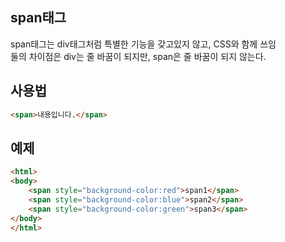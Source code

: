 span태그
-----------------------------------
span태그는 div태그처럼 특별한 기능을 갖고있지 않고, CSS와 함께 쓰임<br>
둘의 차이점은 div는 줄 바꿈이 되지만, span은 줄 바꿈이 되지 않는다.


사용법
-----------------------
```html
<span>내용입니다.</span>
```

예제
-------------------------
```html
<html>
<body>
	<span style="background-color:red">span1</span>
	<span style="background-color:blue">span2</span>
	<span style="background-color:green">span3</span>
</body>
</html>
```
  
